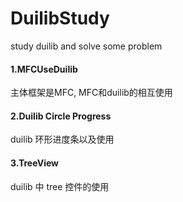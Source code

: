 # DuilibStudy
study duilib and solve some problem
#### 1.MFCUseDuilib  
主体框架是MFC, MFC和duilib的相互使用
#### 2.Duilib Circle Progress
duilib 环形进度条以及使用
#### 3.TreeView
duilib 中 tree 控件的使用